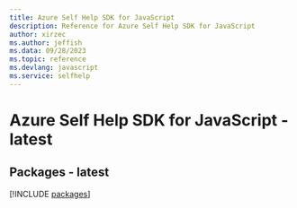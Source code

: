 ```yaml
---
title: Azure Self Help SDK for JavaScript
description: Reference for Azure Self Help SDK for JavaScript
author: xirzec
ms.author: jeffish
ms.data: 09/28/2023
ms.topic: reference
ms.devlang: javascript
ms.service: selfhelp
---
```

# Azure Self Help SDK for JavaScript - latest
## Packages - latest
[!INCLUDE [packages](self-help-index.md)]